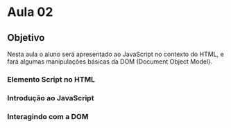 # Aula 02

## Objetivo
Nesta aula o aluno será apresentado ao JavaScript no contexto do HTML, e fará algumas manipulações básicas da DOM (Document Object Model).

### Elemento Script no HTML

### Introdução ao JavaScript

### Interagindo com a DOM



